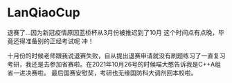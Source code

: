 # LanQiaoCup
退赛了...因为新冠疫情原因蓝桥杯从3月份被推迟到了10月
这个时间点有点晚，毕竟还得准备别的正经考试呢 冲！

十月份的时候老师跟我说退赛失败，自从提出退赛申请就没有刷题练习了一直复习考研，我还是去参加省赛啦。在2021年10月26号的时候喵大憨告诉我是C++A组省一进决赛啦。
最后国赛安慰奖，考研也无缘国防科大调剂回本校啦。
